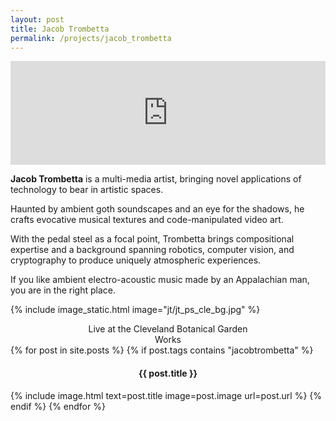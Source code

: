 ```yaml
---
layout: post
title: Jacob Trombetta
permalink: /projects/jacob_trombetta
---
```

<iframe width="100%" height="166" scrolling="no" frameborder="no" allow="autoplay" src="https://w.soundcloud.com/player/?url=https%3A//api.soundcloud.com/tracks/1825594284&color=%23ff5500&auto_play=false&hide_related=false&show_comments=true&show_user=true&show_reposts=false&show_teaser=true"></iframe>

__Jacob Trombetta__ is a multi-media artist, bringing novel applications of technology to bear in artistic spaces.

Haunted by ambient goth soundscapes and an eye for the shadows, he crafts evocative musical textures and code-manipulated video art.
        
With the pedal steel as a focal point, Trombetta brings compositional expertise and a background spanning robotics, computer vision, and cryptography to produce uniquely atmospheric experiences.
        
If you like ambient electro-acoustic music made by an Appalachian man, you are in the right place.

{% include image_static.html image="jt/jt_ps_cle_bg.jpg" %}
<div align="center">
Live at the Cleveland Botanical Garden
</div>

<div align="center">
  Works
</div>

<div>
  {% for post in site.posts %}
    {% if post.tags contains "jacobtrombetta" %}
      <h4 align="center">{{ post.title }}</h4>
      {% include image.html text=post.title image=post.image url=post.url %}
    {% endif %}
  {% endfor %}
</div>